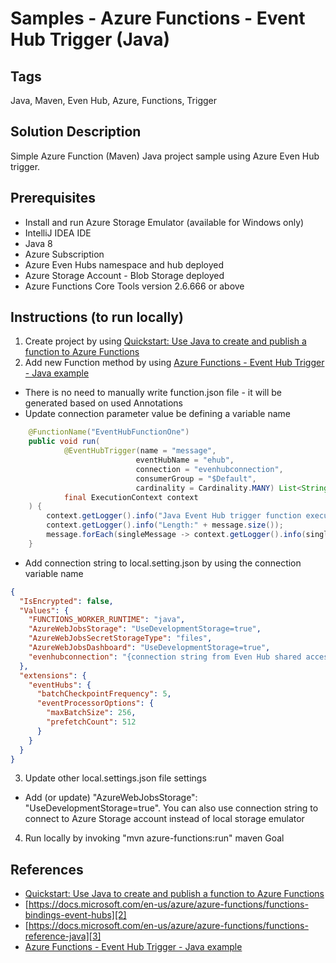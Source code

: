 # Samples - Azure Functions - Event Hub Trigger (Java)

## Tags
Java, Maven, Even Hub, Azure, Functions, Trigger

## Solution Description

Simple Azure Function (Maven) Java project sample using Azure Even Hub trigger.

## Prerequisites

- Install and run Azure Storage Emulator (available for Windows only)
- IntelliJ IDEA IDE
- Java 8
- Azure Subscription
- Azure Even Hubs namespace and hub deployed
- Azure Storage Account - Blob Storage deployed
- Azure Functions Core Tools version 2.6.666 or above

## Instructions (to run locally)

1) Create project by using [Quickstart: Use Java to create and publish a function to Azure Functions][1]
2) Add new Function method by using [Azure Functions - Event Hub Trigger - Java example][4]

- There is no need to manually write function.json file - it will be generated based on used Annotations
- Update connection parameter value be defining a variable name 

```java
    @FunctionName("EventHubFunctionOne")
    public void run(
            @EventHubTrigger(name = "message",
                            eventHubName = "ehub",
                            connection = "evenhubconnection",
                            consumerGroup = "$Default",
                            cardinality = Cardinality.MANY) List<String> message,
            final ExecutionContext context
    ) {
        context.getLogger().info("Java Event Hub trigger function executed.");
        context.getLogger().info("Length:" + message.size());
        message.forEach(singleMessage -> context.getLogger().info(singleMessage));
    }
```

- Add connection string to local.setting.json by using the connection variable name

```json
{
  "IsEncrypted": false,
  "Values": {
    "FUNCTIONS_WORKER_RUNTIME": "java",
    "AzureWebJobsStorage": "UseDevelopmentStorage=true",
    "AzureWebJobsSecretStorageType": "files",
    "AzureWebJobsDashboard": "UseDevelopmentStorage=true",
    "evenhubconnection": "{connection string from Even Hub shared access policies Azure Portal page}"
  },
  "extensions": {
    "eventHubs": {
      "batchCheckpointFrequency": 5,
      "eventProcessorOptions": {
        "maxBatchSize": 256,
        "prefetchCount": 512
      }
    }
  }
}
```

3) Update other local.settings.json file settings

- Add (or update) "AzureWebJobsStorage": "UseDevelopmentStorage=true". You can also use connection string to connect to Azure Storage account instead of local storage emulator

4) Run locally by invoking "mvn azure-functions:run" maven Goal

## References
- [Quickstart: Use Java to create and publish a function to Azure Functions][1]
- [https://docs.microsoft.com/en-us/azure/azure-functions/functions-bindings-event-hubs][2] 
- [https://docs.microsoft.com/en-us/azure/azure-functions/functions-reference-java][3]
- [Azure Functions - Event Hub Trigger - Java example][4]

[1]: https://docs.microsoft.com/en-us/azure/azure-functions/functions-create-first-java-maven
[2]: https://docs.microsoft.com/en-us/azure/azure-functions/functions-bindings-event-hubs
[3]: https://docs.microsoft.com/en-us/azure/azure-functions/functions-reference-java
[4]: https://docs.microsoft.com/en-us/azure/azure-functions/functions-bindings-event-hubs#trigger---java-example 

